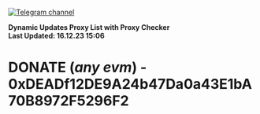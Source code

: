 [![Telegram channel](https://img.shields.io/endpoint?url=https://runkit.io/damiankrawczyk/telegram-badge/branches/master?url=https://t.me/n4z4v0d)](https://t.me/n4z4v0d) 

**Dynamic Updates Proxy List with Proxy Checker**  
**Last Updated: 16.12.23 15:06**

# DONATE (_any evm_) - 0xDEADf12DE9A24b47Da0a43E1bA70B8972F5296F2
